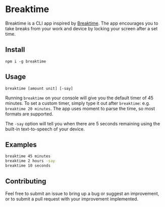 # Breaktime

Breaktime is a CLI app inspired by [Breaktime](http://breaktimeapp.com/). The app encourages you to take breaks from your work and device by locking your screen after a set time.

## Install

`npm i -g breaktime`

## Usage

`breaktime [amount unit] [-say]`

Running `breaktime` on your console will give you the default timer of 45 minutes. To set a custom timer, simply type it out after `breaktime`: e.g. `breaktime 20 minutes`. The app uses moment to parse the time, so most formats are supported.

The `-say` option will tell you when there are 5 seconds remaining using the built-in text-to-speech of your device.

## Examples

```sh
breaktime 45 minutes
breaktime 2 hours -say
breaktime 10 seconds
```

## Contributing

Feel free to submit an issue to bring up a bug or suggest an improvement, or to submit a pull request with your improvement implemented.
